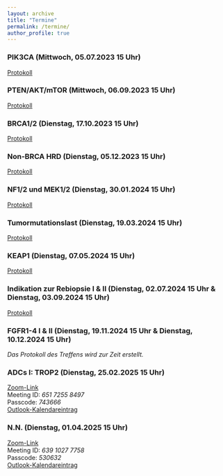 ```yaml
---
layout: archive
title: "Termine"
permalink: /termine/
author_profile: true
---
```


### PIK3CA (Mittwoch, 05.07.2023 15 Uhr)
[Protokoll](https://team-deutschland.org/files/1-Protokoll-PIK3CA.pdf)

### PTEN/AKT/mTOR (Mittwoch, 06.09.2023 15 Uhr)
[Protokoll](https://team-deutschland.org/files/2-Protokoll-PTEN-AKT-mTOR.pdf)

### BRCA1/2 (Dienstag, 17.10.2023 15 Uhr)
[Protokoll](https://team-deutschland.org/files/3-Protokoll-BRCA1-2.pdf)

### Non-BRCA HRD (Dienstag, 05.12.2023 15 Uhr)
[Protokoll](https://team-deutschland.org/files/4-Protokoll-Non-BRCA-HRD.pdf)

### NF1/2 und MEK1/2 (Dienstag, 30.01.2024 15 Uhr)
[Protokoll](https://team-deutschland.org/files/5-Protokoll-NF-MEK.pdf)

### Tumormutationslast (Dienstag, 19.03.2024 15 Uhr)
[Protokoll](https://team-deutschland.org/files/6-Protokoll-Tumormutationslast.pdf)

### KEAP1 (Dienstag, 07.05.2024 15 Uhr)
[Protokoll](https://team-deutschland.org/files/7-Protokoll-KEAP1.pdf)

### Indikation zur Rebiopsie I & II (Dienstag, 02.07.2024 15 Uhr & Dienstag, 03.09.2024 15 Uhr)  
[Protokoll](https://team-deutschland.org/files/8-9-Protokoll-Rebiopsie.pdf)

### FGFR1-4 I & II (Dienstag, 19.11.2024 15 Uhr & Dienstag, 10.12.2024 15 Uhr)  
*Das Protokoll des Treffens wird zur Zeit erstellt.*

### ADCs I: TROP2 (Dienstag, 25.02.2025 15 Uhr)  
[Zoom-Link](https://tum-conf.zoom-x.de/j/65172558497?pwd=fhbniNgl8o7HRaeqKcdWjwI8ihSAL1.1)  
Meeting ID: *651 7255 8497*  
Passcode: *743666*  
[Outlook-Kalendareintrag](https://team-deutschland.org/files/12.ics)  

### N.N. (Dienstag, 01.04.2025 15 Uhr)  
[Zoom-Link](https://tum-conf.zoom-x.de/j/63910277758?pwd=fwqeEG03tvaPcAjCPoKbSPKn8iaAqb.1)  
Meeting ID: *639 1027 7758*  
Passcode: *530632*  
[Outlook-Kalendareintrag](https://team-deutschland.org/files/13.ics)  